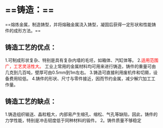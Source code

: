 # ==铸造：==
==熔炼金属，制造铸型，并将熔融金属浇入铸型，凝固后获得一定形状和性能铸件的成形方法。==

## 铸造工艺的优点：
1.可制成形状复杂、特别是具有复杂内墙的毛坯，如箱体、汽缸体等。
2.<font color=Red>适用范围广，工艺灵活性大。</font> 工业上常用的金属材料均可用来进行铸造，铸件的重量可由几克到几百吨，壁厚可由0.5mm到1m左右。
3.铸造可直接利用废机件和切屑，设备费用较低。
4.铸件的形状、尺寸与零件接近，因而节约金属，减少解穴加工工作量。

## 铸造工艺的缺点：
1.铸造组织输送、晶粒粗大，内部易产生缩孔、缩松、气孔等缺陷，因此，铸件的力学性能，特别是冲击韧度低于同种材料的锻件。
2。铸件质量不够稳定